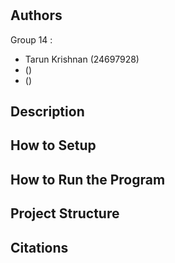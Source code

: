 # <project title>

## Authors
Group 14 : 
- Tarun Krishnan (24697928)
- <first and last name> (<UTS student id>)
- <first and last name> (<UTS student id>)

## Description
<What your application does>
<Some of the challenges you faced>
<Some of the features you hope to implement in the future>

## How to Setup
<Provide a step-by-step description of how to get the development environment set and running.>
<Which Python version you used>
<Which packages and version you used>

## How to Run the Program
<Provide instructions and examples>

## Project Structure
<List all folders and files of this project and provide quick description for each of them>

## Citations
<Mention authors and provide links code you source externally>
